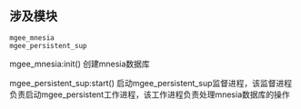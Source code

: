 ## 涉及模块
    mgee_mnesia
    mgee_persistent_sup

mgee_mnesia:init()
创建mnesia数据库

mgee_persistent_sup:start()
启动mgee_persistent_sup监督进程，该监督进程负责启动mgee_persistent工作进程，该工作进程负责处理mnesia数据库的操作